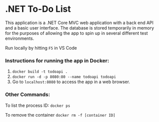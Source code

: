 # .NET To-Do List

This application is a .NET Core MVC web application with a back end API and a basic user interface. The database is stored temporarily in memory for the purposes of allowing the app to spin up in several different test environments.

Run locally by hitting `F5` in VS Code

### Instructions for running the app in Docker:
1. `docker build -t todoapi .`
2. `docker run -d -p 8080:80 --name todoapi todoapi`
3. Go to `localhost:8080` to access the app in a web browser.

### Other Commands:
To list the process ID:
`docker ps`

To remove the container
`docker rm -f [container ID]`